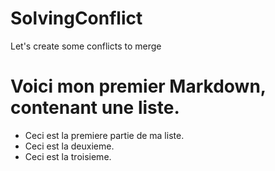 # SolvingConflict
Let's create some conflicts to merge
# Voici mon premier Markdown, contenant une liste.
* Ceci est la premiere partie de ma liste.
* Ceci est la deuxieme.
* Ceci est la troisieme.